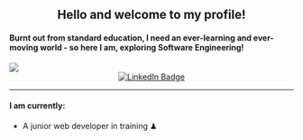 <div align="center">
 <h2>Hello and welcome to my profile!</h2>
</div>

#### Burnt out from standard education, I need an ever-learning and ever-moving world - so here I am, exploring Software Engineering!

<img src="https://knowledge.wharton.upenn.edu/wp-content/uploads/2017/03/mountain-climbing.jpg" />

<div align="center">
  <a href="https://www.linkedin.com/in/mateen-qureshi-msq/">
    <img src="https://img.shields.io/badge/LinkedIn-blue?style=for-the-badge&logo=linkedin&logoColor=white" alt="LinkedIn Badge"/>
  </a>
</div>

<hr>

#### I am currently:

<ul>
  <li>A junior web developer in training ♟</li>
</ul>
